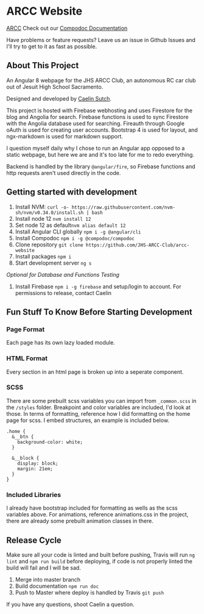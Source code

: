 # ARCC Website

[ARCC](https://arcc.ai)
Check out our [Compodoc Documentation](https://jhs-arcc-club.github.io/arcc-website/)

Have problems or feature requests? Leave us an issue in Github Issues and I'll try to get to it as fast as possible.

## About This Project

An Angular 8 webpage for the JHS ARCC Club, an autonomous RC car club out of Jesuit High School Sacramento.

Designed and developed by [Caelin Sutch](https://github.com/caelinsutch).

This project is hosted with Firebase webhosting and uses Firestore for the blog and Angolia for search. Firebase functions is used to sync Firestore with the Angolia database used for searching. Fireauth through Google oAuth is used for creating user accounts. Bootstrap 4 is used for layout, and ngx-markdown is used for markdown support.

I question myself daily why I chose to run an Angular app opposed to a static webpage, but here we are and it's too late for me to redo everything. 

Backend is handled by the library `@angular/fire`, so Firebase functions and http requests aren't used directly in the code. 

## Getting started with development

1. Install NVM: `curl -o- https://raw.githubusercontent.com/nvm-sh/nvm/v0.34.0/install.sh | bash`
2. Install node 12 `nvm install 12`
3. Set node 12 as default`nvm alias default 12`
4. Install Angular CLI globally `npm i -g @angular/cli`
5. Install Compodoc `npm i -g @compodoc/compodoc`
6. Clone repository `git clone https://github.com/JHS-ARCC-Club/arcc-website`
7. Install packages `npm i`
8. Start development server `ng s`

_Optional for Database and Functions Testing_

1. Install Firebase `npm i -g firebase` and setup/login to account. For permissions to release, contact Caelin

## Fun Stuff To Know Before Starting Development

### Page Format
Each page has its own lazy loaded module.

### HTML Format
Every section in an html page is broken up into a seperate component.

### SCSS
There are some prebuilt scss variables you can import from `_common.scss` in the `/styles` folder. Breakpoint and color variables are included, I'd look at those. In terms of formatting, reference how I did formatting on the home page for scss. I embed structures, an example is included below.

```
.home {
  &__btn {
    background-color: white;
  }
  
  &__block {
    display: block;
    margin: 21em;
  }
}
```

### Included Libraries
I already have bootstrap included for formatting as wells as the scss variables above. For animations, reference animations.css in the project, there are already some prebuilt animation classes in there. 

## Release Cycle

Make sure all your code is linted and built before pushing, Travis will run `ng lint` and `npm run build` before deploying, if code is not properly linted the build will fail and I will be sad.

1. Merge into master branch
2. Build documentation `npm run doc`
3. Push to Master where deploy is handled by Travis `git push`

If you have any questions, shoot Caelin a question.
